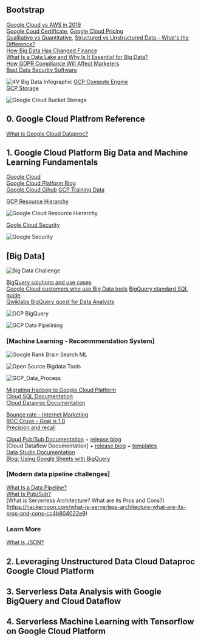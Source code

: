 ## Bootstrap
[Google Cloud vs AWS in 2019](https://kinsta.com/blog/google-cloud-vs-aws/)\
[Google Coud Certificate](https://cloud.google.com/certification/), [Google Cloud Pricing](https://cloud.google.com/pricing/)\
[Qualitative vs Quantitative](https://learn.g2.com/qualitative-vs-quantitative-data), [Structured vs Unstructured Data – What's the Difference?](https://learn.g2.com/structured-vs-unstructured-data)\
[How Big Data Has Changed Finance](https://www.investopedia.com/articles/active-trading/040915/how-big-data-has-changed-finance.asp)\
[What Is a Data Lake and Why Is It Essential for Big Data?](https://learn.g2.com/what-is-a-data-lake)\
[How GDPR Compliance Will Affect Marketers](https://learn.g2.com/gdpr-compliance-marketing)\
[Best Data Security Software](https://www.g2.com/categories/data-security?__hstc=171774463.6ff797beced5796a84f4a5c7324c7299.1575889076257.1575889076257.1575906280839.2&__hssc=171774463.2.1575906280839&__hsfp=2841943870)

![4V Big Data Infographic](https://github.com/Blackdog-Programmer/Data-Engineering-GCP/blob/master/Reference/4-Vs-of-big-data.jpg)
[GCP Compute Engine](https://cloud.google.com/compute/)\
[GCP Storage](https://cloud.google.com/storage/)

![Google Cloud Bucket Storage](https://github.com/Blackdog-Programmer/Data-Engineering-GCP/blob/master/Reference/GCP_Cloud_Bucket_Storage.png)

## 0. Google Cloud Platfrom Reference
[What is Google Cloud Dataproc?](https://cloud.google.com/dataproc/docs/concepts/overview)

##  1. Google Cloud Platform Big Data and Machine Learning Fundamentals
[Google Cloud](https://cloud.google.com/)\
[Google Cloud Platform Blog](https://cloud.google.com/blog/products)\
[Google Cloud Gihub](https://github.com/GoogleCloudPlatform)
[GCP Training Data](https://github.com/GoogleCloudPlatform/training-data-analyst)

[GCP Resource Hierarchy](https://cloud.google.com/resource-manager/docs/cloud-platform-resource-hierarchy)

![Google Cloud Resource Hierarchy](https://github.com/Blackdog-Programmer/Data-Engineering-GCP/blob/master/Reference/GCP_Resources_Hierachy.png)

[Gogle Cloud Security](https://cloud.google.com/security/)

![Google Security](https://github.com/Blackdog-Programmer/Data-Engineering-GCP/blob/master/Reference/GCP_Security.png)

<h2><b>[Big Data]</b></h2>

![Big Data Challenge](https://github.com/Blackdog-Programmer/Data-Engineering-GCP/blob/master/Reference/GCP_BigData_Challenge.png)

[BigQuery solutions and use cases](https://cloud.google.com/bigquery/#bigquery-solutions-and-use-cases)\
[Google Cloud customers who use Big Data tools](https://cloud.google.com/customers/#/products=Big_Data_Analytics)
[BigQuery standard SQL guide](https://cloud.google.com/bigquery/docs/reference/standard-sql/enabling-standard-sql)\
[Qwiklabs BigQuery quest for Data Analysts](https://www.qwiklabs.com/quests/55)

![GCP BigQuery](https://github.com/Blackdog-Programmer/Data-Engineering-GCP/blob/master/Reference/GCP_BigQuery.png)

![GCP Data Pipelining](https://github.com/Blackdog-Programmer/Data-Engineering-GCP/blob/master/Reference/GCP_DataPipelining.png)

### [Machine Learning - Recommmendation System]

![Google Rank Brain Search ML](https://github.com/Blackdog-Programmer/Data-Engineering-GCP/blob/master/Reference/GCP_Rank_Brain.png)

![Open Source Bigdata Tools](https://github.com/Blackdog-Programmer/Data-Engineering-GCP/blob/master/Reference/Open_Source_Bigdata_Tools.png)

![GCP_Data_Process](https://github.com/Blackdog-Programmer/Data-Engineering-GCP/blob/master/Reference/GCP_Data_Process.png)

[Migrating Hadoop to Google Cloud Platform](https://cloud.google.com/solutions/migration/hadoop/hadoop-gcp-migration-overview)\
[Cloud SQL Documentation](https://cloud.google.com/sql/)\
[Cloud Dataproc Documentation](https://cloud.google.com/)

[Bounce rate - Internet Marketing](https://en.wikipedia.org/wiki/Bounce_rate)\
[ROC Cruve - Goal is 1.0](https://en.wikipedia.org/wiki/Receiver_operating_characteristic)\
[Precision and recall](https://en.wikipedia.org/wiki/Precision_and_recall)

[Cloud Pub/Sub Documentation](https://cloud.google.com/pubsub/) + [release blog](https://cloud.google.com/pubsub/docs/release-notes)\
[Cloud Dataflow Documentation] + [release blog](https://cloud.google.com/blog/products/data-analytics/) + [templates](https://cloud.google.com/dataflow/docs/guides/templates/provided-templates)\
[Data Studio Documentation](https://developers.google.com/datastudio/)\
[Blog: Using Google Sheets with BigQuery](https://cloud.google.com/blog/products/g-suite/connecting-bigquery-and-google-sheets-to-help-with-hefty-data-analysis)

### [Modern data pipeline challenges]
[What Is a Data Pipeline?](https://dzone.com/articles/what-is-a-data-pipeline)\
[What Is Pub/Sub?](https://cloud.google.com/pubsub/docs/overview)\
[What is Serverless Architecture? What are its Pros and Cons?)(https://hackernoon.com/what-is-serverless-architecture-what-are-its-pros-and-cons-cc4b804022e9)

### Learn More
[What is JSON?](https://www.w3schools.com/whatis/whatis_json.asp)

## 2. Leveraging Unstructured Data Cloud Dataproc Google Cloud Platform


## 3. Serverless Data Analysis with Google BigQuery and Cloud Dataflow


## 4. Serverless Machine Learning with Tensorflow on Google Cloud Platform
